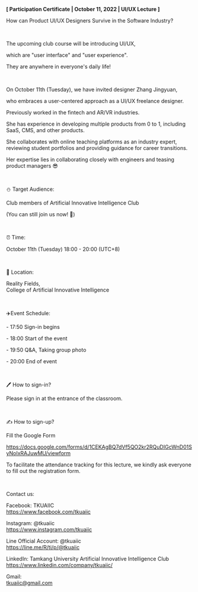 **[ Participation Certificate | October 11, 2022 | UI/UX Lecture ]**

How can Product UI/UX Designers Survive in the Software Industry?

&nbsp;

The upcoming club course will be introducing UI/UX,

which are "user interface" and "user experience".

They are anywhere in everyone's daily life!

&nbsp;

On October 11th (Tuesday), we have invited designer Zhang Jingyuan,

who embraces a user-centered approach as a UI/UX freelance designer.

Previously worked in the fintech and AR/VR industries.

She has experience in developing multiple products from 0 to 1, including SaaS, CMS, and other products.

She collaborates with online teaching platforms as an industry expert, reviewing student portfolios and providing guidance for career transitions.

Her expertise lies in collaborating closely with engineers and teasing product managers 😎

&nbsp;

⛄️ Target Audience:

Club members of Artificial Innovative Intelligence Club

(You can still join us now! 🤩)

&nbsp;

⏰ Time:

October 11th (Tuesday) 18:00 - 20:00 (UTC+8)

&nbsp;

📍 Location:

Reality Fields, <br />College of Artificial Innovative Intelligence

&nbsp;

✈️Event Schedule:

\- 17:50 Sign-in begins

\- 18:00 Start of the event

\- 19:50 Q&A, Taking group photo

\- 20:00 End of event

&nbsp;

🖊️ How to sign-in?

Please sign in at the entrance of the classroom.

&nbsp;

✍️ How to sign-up?

Fill the Google Form

https://docs.google.com/forms/d/1CEKAgBQ7dVf5QO2kr2RQuDIGcWnD01SyNoIxRAJuwMU/viewform

To facilitate the attendance tracking for this lecture, we kindly ask everyone to fill out the registration form.

&nbsp;

Contact us:

Facebook: TKUAIIC <br />https://www.facebook.com/tkuaiic

Instagram: @tkuaiic <br />https://www.instagram.com/tkuaiic

Line Official Account: @tkuaiic <br />https://line.me/R/ti/p/@tkuaiic

LinkedIn: Tamkang University Artificial Innovative Intelligence Club <br />https://www.linkedin.com/company/tkuaiic/

Gmail: <br />tkuaiic@gmail.com
